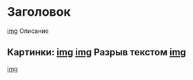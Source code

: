 # Заголовок
[img](prev.png)
Описание


Картинки:
[img](test0.png)
[img](test1.png)
Разрыв текстом
[img](test2.png)
-----------
[img](test3.png)
